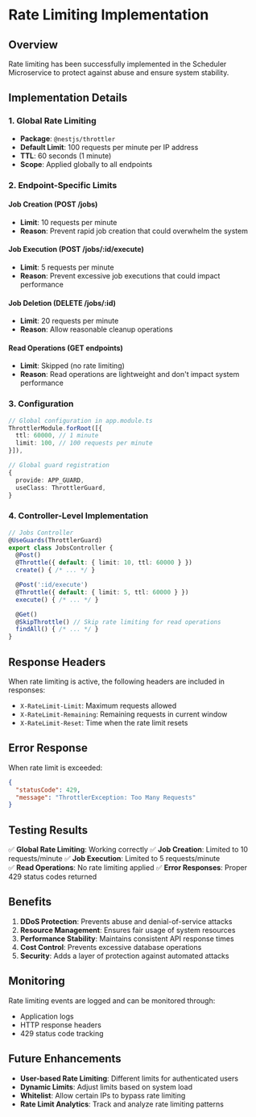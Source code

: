 # Rate Limiting Implementation

## Overview
Rate limiting has been successfully implemented in the Scheduler Microservice to protect against abuse and ensure system stability.

## Implementation Details

### 1. Global Rate Limiting
- **Package**: `@nestjs/throttler`
- **Default Limit**: 100 requests per minute per IP address
- **TTL**: 60 seconds (1 minute)
- **Scope**: Applied globally to all endpoints

### 2. Endpoint-Specific Limits

#### Job Creation (POST /jobs)
- **Limit**: 10 requests per minute
- **Reason**: Prevent rapid job creation that could overwhelm the system

#### Job Execution (POST /jobs/:id/execute)
- **Limit**: 5 requests per minute
- **Reason**: Prevent excessive job executions that could impact performance

#### Job Deletion (DELETE /jobs/:id)
- **Limit**: 20 requests per minute
- **Reason**: Allow reasonable cleanup operations

#### Read Operations (GET endpoints)
- **Limit**: Skipped (no rate limiting)
- **Reason**: Read operations are lightweight and don't impact system performance

### 3. Configuration

```typescript
// Global configuration in app.module.ts
ThrottlerModule.forRoot([{
  ttl: 60000, // 1 minute
  limit: 100, // 100 requests per minute
}]),

// Global guard registration
{
  provide: APP_GUARD,
  useClass: ThrottlerGuard,
}
```

### 4. Controller-Level Implementation

```typescript
// Jobs Controller
@UseGuards(ThrottlerGuard)
export class JobsController {
  @Post()
  @Throttle({ default: { limit: 10, ttl: 60000 } })
  create() { /* ... */ }

  @Post(':id/execute')
  @Throttle({ default: { limit: 5, ttl: 60000 } })
  execute() { /* ... */ }

  @Get()
  @SkipThrottle() // Skip rate limiting for read operations
  findAll() { /* ... */ }
}
```

## Response Headers

When rate limiting is active, the following headers are included in responses:

- `X-RateLimit-Limit`: Maximum requests allowed
- `X-RateLimit-Remaining`: Remaining requests in current window
- `X-RateLimit-Reset`: Time when the rate limit resets

## Error Response

When rate limit is exceeded:
```json
{
  "statusCode": 429,
  "message": "ThrottlerException: Too Many Requests"
}
```

## Testing Results

✅ **Global Rate Limiting**: Working correctly
✅ **Job Creation**: Limited to 10 requests/minute
✅ **Job Execution**: Limited to 5 requests/minute  
✅ **Read Operations**: No rate limiting applied
✅ **Error Responses**: Proper 429 status codes returned

## Benefits

1. **DDoS Protection**: Prevents abuse and denial-of-service attacks
2. **Resource Management**: Ensures fair usage of system resources
3. **Performance Stability**: Maintains consistent API response times
4. **Cost Control**: Prevents excessive database operations
5. **Security**: Adds a layer of protection against automated attacks

## Monitoring

Rate limiting events are logged and can be monitored through:
- Application logs
- HTTP response headers
- 429 status code tracking

## Future Enhancements

- **User-based Rate Limiting**: Different limits for authenticated users
- **Dynamic Limits**: Adjust limits based on system load
- **Whitelist**: Allow certain IPs to bypass rate limiting
- **Rate Limit Analytics**: Track and analyze rate limiting patterns
